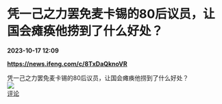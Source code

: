 # 凭一己之力罢免麦卡锡的80后议员，让国会瘫痪他捞到了什么好处？

**2023-10-17 12:09**

**https://news.ifeng.com/c/8TxDaQknoVR**

凭一己之力罢免麦卡锡的80后议员，让国会瘫痪他捞到了什么好处？  
![](https://img3.chouti.com/CHOUTI_231017_50F2CDB482184ECAAAA8DA8307FD8803.jpg)  
[评论](https://m.chouti.com/link/40316186)